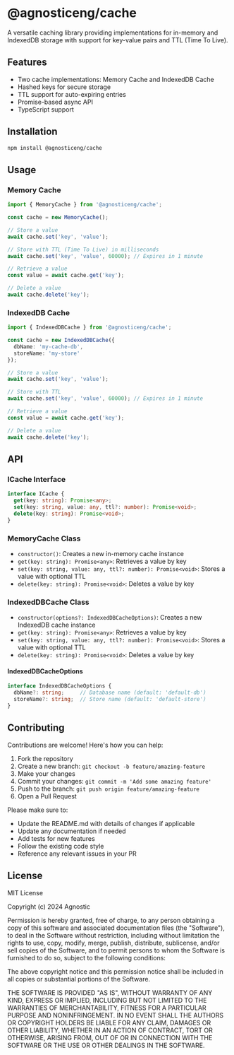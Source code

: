 # @agnosticeng/cache

A versatile caching library providing implementations for in-memory and IndexedDB storage with support for key-value pairs and TTL (Time To Live).

## Features

- Two cache implementations: Memory Cache and IndexedDB Cache
- Hashed keys for secure storage
- TTL support for auto-expiring entries
- Promise-based async API
- TypeScript support

## Installation

```bash
npm install @agnosticeng/cache
```

## Usage

### Memory Cache

```typescript
import { MemoryCache } from '@agnosticeng/cache';

const cache = new MemoryCache();

// Store a value
await cache.set('key', 'value');

// Store with TTL (Time To Live) in milliseconds
await cache.set('key', 'value', 60000); // Expires in 1 minute

// Retrieve a value
const value = await cache.get('key');

// Delete a value
await cache.delete('key');
```

### IndexedDB Cache

```typescript
import { IndexedDBCache } from '@agnosticeng/cache';

const cache = new IndexedDBCache({
  dbName: 'my-cache-db',
  storeName: 'my-store'
});

// Store a value
await cache.set('key', 'value');

// Store with TTL
await cache.set('key', 'value', 60000); // Expires in 1 minute

// Retrieve a value
const value = await cache.get('key');

// Delete a value
await cache.delete('key');
```

## API

### ICache Interface

```typescript
interface ICache {
  get(key: string): Promise<any>;
  set(key: string, value: any, ttl?: number): Promise<void>;
  delete(key: string): Promise<void>;
}
```

### MemoryCache Class

- `constructor()`: Creates a new in-memory cache instance
- `get(key: string): Promise<any>`: Retrieves a value by key
- `set(key: string, value: any, ttl?: number): Promise<void>`: Stores a value with optional TTL
- `delete(key: string): Promise<void>`: Deletes a value by key

### IndexedDBCache Class

- `constructor(options?: IndexedDBCacheOptions)`: Creates a new IndexedDB cache instance
- `get(key: string): Promise<any>`: Retrieves a value by key
- `set(key: string, value: any, ttl?: number): Promise<void>`: Stores a value with optional TTL
- `delete(key: string): Promise<void>`: Deletes a value by key

#### IndexedDBCacheOptions

```typescript
interface IndexedDBCacheOptions {
  dbName?: string;     // Database name (default: 'default-db')
  storeName?: string;  // Store name (default: 'default-store')
}
```

## Contributing

Contributions are welcome! Here's how you can help:

1. Fork the repository
2. Create a new branch: `git checkout -b feature/amazing-feature`
3. Make your changes
4. Commit your changes: `git commit -m 'Add some amazing feature'`
5. Push to the branch: `git push origin feature/amazing-feature`
6. Open a Pull Request

Please make sure to:
- Update the README.md with details of changes if applicable
- Update any documentation if needed
- Add tests for new features
- Follow the existing code style
- Reference any relevant issues in your PR

## License

MIT License

Copyright (c) 2024 Agnostic

Permission is hereby granted, free of charge, to any person obtaining a copy
of this software and associated documentation files (the "Software"), to deal
in the Software without restriction, including without limitation the rights
to use, copy, modify, merge, publish, distribute, sublicense, and/or sell
copies of the Software, and to permit persons to whom the Software is
furnished to do so, subject to the following conditions:

The above copyright notice and this permission notice shall be included in all
copies or substantial portions of the Software.

THE SOFTWARE IS PROVIDED "AS IS", WITHOUT WARRANTY OF ANY KIND, EXPRESS OR
IMPLIED, INCLUDING BUT NOT LIMITED TO THE WARRANTIES OF MERCHANTABILITY,
FITNESS FOR A PARTICULAR PURPOSE AND NONINFRINGEMENT. IN NO EVENT SHALL THE
AUTHORS OR COPYRIGHT HOLDERS BE LIABLE FOR ANY CLAIM, DAMAGES OR OTHER
LIABILITY, WHETHER IN AN ACTION OF CONTRACT, TORT OR OTHERWISE, ARISING FROM,
OUT OF OR IN CONNECTION WITH THE SOFTWARE OR THE USE OR OTHER DEALINGS IN THE
SOFTWARE.
